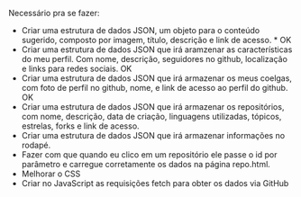 Necessário pra se fazer:

- Criar uma estrutura de dados JSON, um objeto para o conteúdo sugerido, composto por imagem, título, descrição e link de acesso. * OK
- Criar uma estrutura de dados JSON que irá aramzenar as características do meu perfil. Com nome, descrição, seguidores no github, localização e links para redes sociais. OK
- Criar uma estrutura de dados JSON que irá armazenar os meus coelgas, com foto de perfil no github, nome, e link de acesso ao perfil do github. OK
- Criar uma estrutura de dados JSON que irá armazenar os repositórios, com nome, descrição, data de criação, linguagens utilizadas, tópicos, estrelas, forks e link de acesso.
- Criar uma estrutura de dados JSON que irá armazenar informações no rodapé.
- Fazer com que quando eu clico em um repositório ele passe o id por parâmetro e carregue corretamente os dados na página repo.html.
- Melhorar o CSS
- Criar no JavaScript as requisições fetch para obter os dados via GitHub